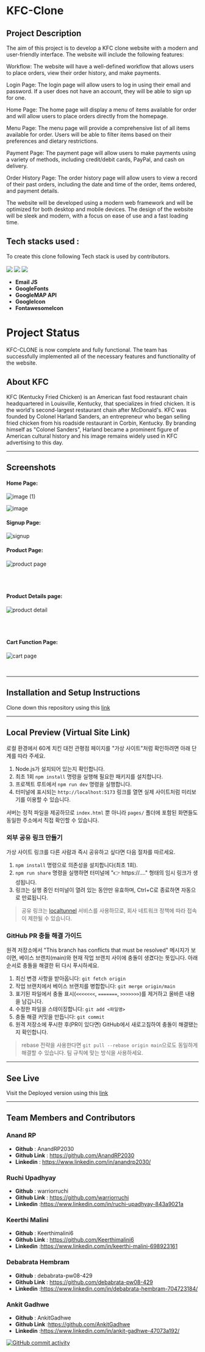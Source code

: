 # **KFC-Clone**
## **Project Description**


The aim of this project is to develop a KFC clone website with a modern and user-friendly interface. The website will include the following features:

Workflow: The website will have a well-defined workflow that allows users to place orders, view their order history, and make payments.

Login Page: The login page will allow users to log in using their email and password. If a user does not have an account, they will be able to sign up for one.

Home Page: The home page will display a menu of items available for order and will allow users to place orders directly from the homepage.

Menu Page: The menu page will provide a comprehensive list of all items available for order. Users will be able to filter items based on their preferences and dietary restrictions.

Payment Page: The payment page will allow users to make payments using a variety of methods, including credit/debit cards, PayPal, and cash on delivery.

Order History Page: The order history page will allow users to view a record of their past orders, including the date and time of the order, items ordered, and payment details.

The website will be developed using a modern web framework and will be optimized for both desktop and mobile devices. The design of the website will be sleek and modern, with a focus on ease of use and a fast loading time.
## **Tech stacks used :**
To create this clone following Tech stack is used by contributors.  
<br>
<img src="https://img.shields.io/badge/HTML5-E34F26?style=for-the-badge&logo=html5&logoColor=white"/>
<img src="https://img.shields.io/badge/CSS3-1572B6?style=for-the-badge&logo=css3&logoColor=white"/>
<img src="https://img.shields.io/badge/JavaScript-323330?style=for-the-badge&logo=javascript&logoColor=F7DF1E"/>   

* **Email JS**
* **GoogleFonts**
* **GoogleMAP API**
* **GoogleIcon**
* **FontawesomeIcon**

# **Project Status**

KFC-CLONE is now complete and fully functional. The team has successfully implemented all of the necessary features and functionality of the website.

## **About KFC**

KFC (Kentucky Fried Chicken) is an American fast food restaurant chain headquartered in Louisville, Kentucky, that specializes in fried chicken. It is the world's second-largest restaurant chain after McDonald's. KFC was founded by Colonel Harland Sanders, an entrepreneur who began selling fried chicken from his roadside restaurant in Corbin, Kentucky. By branding himself as "Colonel Sanders", Harland became a prominent figure of American cultural history and his image remains widely used in KFC advertising to this day.

<hr/>

## Screenshots
#### **Home Page:**
![image (1)](https://user-images.githubusercontent.com/120272171/216569032-3a601865-ad04-48ab-a361-eb87d282e71c.png)

![image](https://user-images.githubusercontent.com/120272171/216569252-24258a8b-4a9d-4b65-af89-8f12e1a87a31.png)


#### Signup Page:
![signup](https://user-images.githubusercontent.com/120272171/216569645-cab2c084-ea66-40f9-aee2-78c7b93297b6.png)



#### Product Page:

![product page](https://user-images.githubusercontent.com/120272171/216569738-5bfe5cb2-4aa1-4c5a-8b39-d3e8d266050e.png)

<br>

<br>


####  Product Details page:

![product detail](https://user-images.githubusercontent.com/120272171/216592024-22ecca63-da2f-4973-aa80-ad28b36ad617.jpg)

<br>


<br>

#### Cart Function Page:
![cart page](https://user-images.githubusercontent.com/120272171/216591711-4ffdedde-a661-4f4d-80a4-0a947a638a44.jpg)

<br>

<hr/>

## Installation and Setup Instructions
Clone down this repository using this <a href="https://github.com/AnandRP2030/KFC-Clone">link</a>
<hr/>

## Local Preview (Virtual Site Link)
로컬 환경에서 60계 치킨 대전 관평점 페이지를 "가상 사이트"처럼 확인하려면 아래 단계를 따라 주세요.

1. Node.js가 설치되어 있는지 확인합니다.
2. 최초 1회 `npm install` 명령을 실행해 필요한 패키지를 설치합니다.
3. 프로젝트 루트에서 `npm run dev` 명령을 실행합니다.
4. 터미널에 표시되는 `http://localhost:5173` 링크를 열면 실제 사이트처럼 미리보기를 이용할 수 있습니다.

서버는 정적 파일을 제공하므로 `index.html` 뿐 아니라 `pages/` 폴더에 포함된 화면들도 동일한 주소에서 직접 확인할 수 있습니다.

### 외부 공유 링크 만들기
가상 사이트 링크를 다른 사람과 즉시 공유하고 싶다면 다음 절차를 따르세요.

1. `npm install` 명령으로 의존성을 설치합니다(최초 1회).
2. `npm run share` 명령을 실행하면 터미널에 "👉 https://...." 형태의 임시 링크가 생성됩니다.
3. 링크는 실행 중인 터미널이 열려 있는 동안만 유효하며, Ctrl+C로 종료하면 자동으로 만료됩니다.

> 공유 링크는 [localtunnel](https://github.com/localtunnel/localtunnel) 서비스를 사용하므로, 회사 네트워크 정책에 따라 접속이 제한될 수 있습니다.

### GitHub PR 충돌 해결 가이드

원격 저장소에서 "This branch has conflicts that must be resolved" 메시지가 보이면, 베이스 브랜치(main)와 현재 작업 브랜치 사이에 충돌이 생겼다는 뜻입니다. 아래 순서로 충돌을 해결한 뒤 다시 푸시하세요.

1. 최신 변경 사항을 받아옵니다: `git fetch origin`
2. 작업 브랜치에서 베이스 브랜치를 병합합니다: `git merge origin/main`
3. 표기된 파일에서 충돌 표시(`<<<<<<<`, `=======`, `>>>>>>>`)를 제거하고 올바른 내용을 남깁니다.
4. 수정한 파일을 스테이징합니다: `git add <파일명>`
5. 충돌 해결 커밋을 만듭니다: `git commit`
6. 원격 저장소에 푸시한 후(PR이 있다면) GitHub에서 새로고침하여 충돌이 해결됐는지 확인합니다.

> rebase 전략을 사용한다면 `git pull --rebase origin main`으로도 동일하게 해결할 수 있습니다. 팀 규칙에 맞는 방식을 사용하세요.
<hr/>

## See Live
Visit the Deployed version using this <a href="https://my-kfc-clone3.netlify.app/">link</a>
<hr/>

## Team Members and Contributors

### Anand RP
- **Github** : AnandRP2030
- **Github Link** : https://github.com/AnandRP2030
- **Linkedin** : https://www.linkedin.com/in/anandrp2030/

### Ruchi Upadhyay
- **Github** : warriorruchi
- **Github Link** : https://github.com/warriorruchi
- **Linkedin** :https://www.linkedin.com/in/ruchi-upadhyay-843a9021a

### Keerthi Malini
- **Github** : Keerthimalini6
- **Github Link** : https://github.com/Keerthimalini6
- **Linkedin** :https://www.linkedin.com/in/keerthi-malini-698923161

### Debabrata Hembram
- **Github** : debabrata-pw08-429
- **Github Link** : https://github.com/debabrata-pw08-429
- **Linkedin** :https://www.linkedin.com/in/debabrata-hembram-704723184/

### Ankit Gadhwe
- **Github** : AnkitGadhwe
- **Github Link** :https://github.com/AnkitGadhwe
- **Linkedin** :https://www.linkedin.com/in/ankit-gadhwe-47073a192/

[![GitHub commit activity](https://img.shields.io/github/commit-activity/m/AnandRP2030/Kfc-clone.svg)](https://github.com/AnandRP2030/KFC-Clone)
